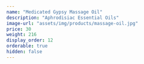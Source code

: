```yaml
---
name: "Medicated Gypsy Massage Oil"
description: "Aphrodisiac Essential Oils"
image-url: "assets/img/products/massage-oil.jpg"
price: 30
weight: 216
display_order: 12
orderable: true
hidden: false
---
```

